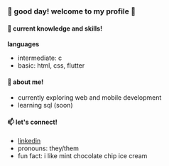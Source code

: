 ### 🌸 good day! welcome to my profile 🌸

#### 🔭 current knowledge and skills!

**languages**
  - intermediate: c
  - basic: html, css, flutter

#### 🤔 about me!
  - currently exploring web and mobile development
  - learning sql (soon)

#### 📫 let's connect!
  - [linkedin](linkedin.com/leonpavino)
  - pronouns: they/them
  - fun fact: i like mint chocolate chip ice cream
<!--
**dayview/dayview** is a ✨ _special_ ✨ repository because its `README.md` (this file) appears on your GitHub profile.

Here are some ideas to get you started:

- 🔭 I’m currently working on ...
- 🌱 I’m currently learning ...
- 👯 I’m looking to collaborate on ...
- 🤔 I’m looking for help with ...
- 💬 Ask me about ...
- 📫 How to reach me: ...
- 😄 Pronouns: ...
- ⚡ Fun fact: ...
-->
